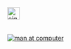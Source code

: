 <div style="display: flex; flex-direction: column;">
<div>
<a
              class="btn btn-link btn-floating btn-lg text-dark m-1"
              href="https://pwong.jaiken.com/about"
              role="button"
              data-mdb-ripple-color="dark"
              target="_blank"
              ><img
                src="images/8-ball2.png"
                alt="eight ball"
                width="28"
                height="28"
              />
            </a>
</div>
<div>
            <a
              class="btn btn-link btn-floating btn-lg text-dark m-1"
              href="https://pwong.jaiken.com"
              role="button"
              data-mdb-ripple-color="dark"
              target="_blank"
              ><i class="fa fa-id-card" style="font-size: 24px"></i
            ></a>
</div>
  <div>
            <a
              class="btn btn-link btn-floating btn-lg text-dark m-1"
              href="https://travel.jaiken.com"
              role="button"
              data-mdb-ripple-color="dark"
              ><i class="fa fa-plane" style="font-size: 24px"></i
            ></a>
  </div>
  <div>
            <a
              class="btn btn-link btn-floating btn-lg text-dark m-1"
              href="mailto: support@jaiken.com"
              role="button"
              data-mdb-ripple-color="dark"
              ><i class="fa fa-envelope" style="font-size: 24px"></i
            ></a>
  </div>
</div>
<br/>

<br/>
<a href="https://github-readme-stats.vercel.app/api/top-langs/?username=pawong&layout=compact&hide=CSS&exclude_repo=Agile-Central-Command-Web,Agile-Central-Command-API" alt="Personal Website and Blog" target="_blank"><img src="https://github-readme-stats.vercel.app/api/top-langs/?username=pawong&layout=compact&hide=CSS&exclude_repo=Agile-Central-Command-Web,Agile-Central-Command-API" alt="man at computer"/></a>
<br/>
